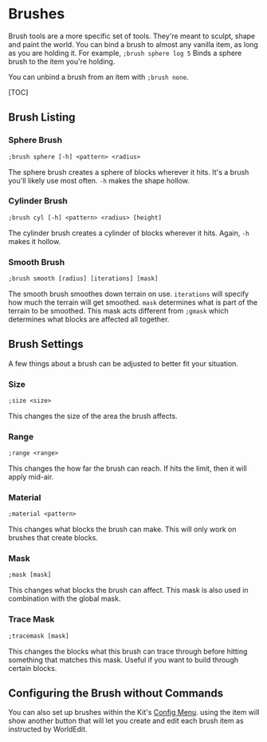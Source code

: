 # Brushes

Brush tools are a more specific set of tools. They're meant to sculpt, shape and paint the world. You can bind a brush to almost any vanilla item, as long as you are holding it. For example, `;brush sphere log 5` Binds a sphere brush to the item you're holding.

You can unbind a brush from an item with `;brush none`.

[TOC]

## Brush Listing

### Sphere Brush

``` txt
;brush sphere [-h] <pattern> <radius>
```
The sphere brush creates a sphere of blocks wherever it hits. It's a brush you'll likely use most often. `-h` makes the shape hollow.

### Cylinder Brush

``` txt
;brush cyl [-h] <pattern> <radius> [height]
```
The cylinder brush creates a cylinder of blocks wherever it hits. Again, `-h` makes it hollow.

### Smooth Brush

``` txt
;brush smooth [radius] [iterations] [mask]
```
The smooth brush smoothes down terrain on use. `iterations` will specify how much the terrain will get smoothed. `mask` determines what is part of the terrain to be smoothed. This mask acts different from `;gmask` which determines what blocks are affected all together.

## Brush Settings

A few things about a brush can be adjusted to better fit your situation.

### Size

``` txt
;size <size>
```
This changes the size of the area the brush affects.

### Range

``` txt
;range <range>
```
This changes the how far the brush can reach. If hits the limit, then it will apply mid-air.

### Material

``` txt
;material <pattern>
```
This changes what blocks the brush can make. This will only work on brushes that create blocks.

### Mask

``` txt
;mask [mask]
```
This changes what blocks the brush can affect. This mask is also used in combination with the global mask.

### Trace Mask

``` txt
;tracemask [mask]
```
This changes the blocks what this brush can trace through before hitting something that matches this mask. Useful if you want to build through certain blocks.

## Configuring the Brush without Commands

You can also set up brushes within the Kit's [Config Menu](kit.md/#config). using the item will show another button that will let you create and edit each brush item as instructed by WorldEdit.
